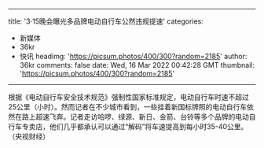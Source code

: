 
---
title: '3·15晚会曝光多品牌电动自行车公然违规提速'
categories: 
 - 新媒体
 - 36kr
 - 快讯
headimg: 'https://picsum.photos/400/300?random=2185'
author: 36kr
comments: false
date: Wed, 16 Mar 2022 00:42:28 GMT
thumbnail: 'https://picsum.photos/400/300?random=2185'
---

<div>   
根据《电动自行车安全技术规范》强制性国家标准规定，电动自行车时速不超过25公里（小时）。然而记者在不少城市看到，一些挂着新国标牌照的电动自行车依然在路上超速飞奔。记者走访哈啰、绿源、新日、金箭、台铃等多个品牌的电动自行车专卖店，他们几乎都承认可以通过“解码”将车速提高到每小时35-40公里。（央视财经）  
</div>
            
